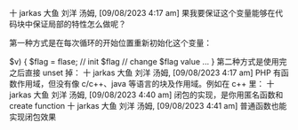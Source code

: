 



十 jarkas 大鱼 刘洋 汤姆, [09/08/2023 4:17 am]
果我要保证这个变量能够在代码块中保证局部的特性怎么做呢？

第一种方式是在每次循环的开始位置重新初始化这个变量：

<?php
    $arr = range(0, 9);
    foreach ($arr as $k => $v) {
        $flag = flase; // init $flag
        // change $flag value ...
    }
第二种方式是使用完之后直接 unset 掉：

十 jarkas 大鱼 刘洋 汤姆, [09/08/2023 4:17 am]
PHP 有函数作用域，但没有像 c/c++、java 等语言的块及作用域。例如在 c++ 里：

十 jarkas 大鱼 刘洋 汤姆, [09/08/2023 4:40 am]
闭包的实现，是你用匿名函数和create function

十 jarkas 大鱼 刘洋 汤姆, [09/08/2023 4:41 am]
普通函数也能实现闭包效果
